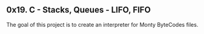 
## 0x19. C - Stacks, Queues - LIFO, FIFO

The goal of this project is to create an interpreter for Monty ByteCodes files.
